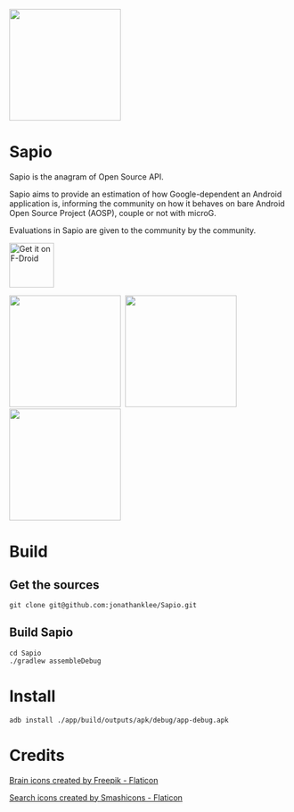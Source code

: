 <p align="left"><img src="https://github.com/jonathanklee/Sapio/blob/main/app/src/main/icon.png" width="200"/></p>

# Sapio

Sapio is the anagram of Open Source API.

Sapio aims to provide an estimation of how Google-dependent an Android application is, informing the community on how it behaves on bare Android Open Source Project (AOSP), couple or not with microG.

Evaluations in Sapio are given to the community by the community.

[<img src="https://fdroid.gitlab.io/artwork/badge/get-it-on.png"
     alt="Get it on F-Droid"
     height="80">](https://f-droid.org/packages/com.klee.sapio/)

<p><img src="https://github.com/jonathanklee/Sapio/blob/main/screenshot_2.png" width="200"/>&nbsp&nbsp<img src="https://github.com/jonathanklee/Sapio/blob/main/screenshot_3.png" width="200"/>&nbsp&nbsp<img src="https://github.com/jonathanklee/Sapio/blob/main/screenshot.png" width="200"/>

# Build
## Get the sources

```
git clone git@github.com:jonathanklee/Sapio.git
```
## Build Sapio
```
cd Sapio
./gradlew assembleDebug
````
# Install
```
adb install ./app/build/outputs/apk/debug/app-debug.apk
```

# Credits

<a href="https://www.flaticon.com/free-icons/brain" title="brain icons">Brain icons created by Freepik - Flaticon</a>

<a href="https://www.flaticon.com/free-icons/search" title="search icons">Search icons created by Smashicons - Flaticon</a>
